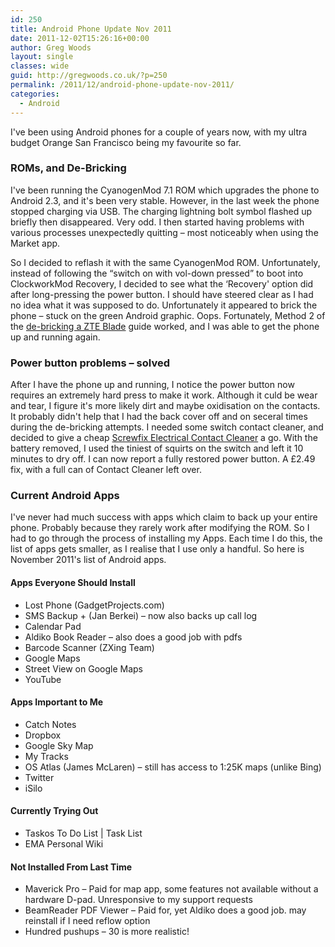```yaml
---
id: 250
title: Android Phone Update Nov 2011
date: 2011-12-02T15:26:16+00:00
author: Greg Woods
layout: single
classes: wide
guid: http://gregwoods.co.uk/?p=250
permalink: /2011/12/android-phone-update-nov-2011/
categories:
  - Android
---
```

I've been using Android phones for a couple of years now, with my ultra budget Orange San Francisco being my favourite so far.

### ROMs, and De-Bricking

I've been running the CyanogenMod 7.1 ROM which upgrades the phone to Android 2.3, and it's been very stable. However, in the last week the phone stopped charging via USB. The charging lightning bolt symbol flashed up briefly then disappeared. Very odd. I then started having problems with various processes unexpectedly quitting &#8211; most noticeably when using the Market app.

So I decided to reflash it with the same CyanogenMod ROM. Unfortunately, instead of following the &#8220;switch on with vol-down pressed&#8221; to boot into ClockworkMod Recovery, I decided to see what the &#8216;Recovery' option did after long-pressing the power button. I should have steered clear as I had no idea what it was supposed to do. Unfortunately it appeared to brick the phone &#8211; stuck on the green Android graphic. Oops. Fortunately, Method 2 of the [de-bricking a ZTE Blade](http://android.modaco.com/topic/343587-guide-de-bricking-a-zte-blade/ "De-bricking Guide") guide worked, and I was able to get the phone up and running again.

### Power button problems &#8211; solved

After I have the phone up and running, I notice the power button now requires an extremely hard press to make it work. Although it culd be wear and tear, I figure it's more likely dirt and maybe oxidisation on the contacts. It probably didn't help that I had the back cover off and on seceral times during the de-bricking attempts. I needed some switch contact cleaner, and decided to give a cheap <a href="http://www.screwfix.com/p/de-solv-it-electrical-contact-cleaner/41990" title="Screwfix Electrical Contact Cleaner" target="_blank">Screwfix Electrical Contact Cleaner</a> a go. With the battery removed, I used the tiniest of squirts on the switch and left it 10 minutes to dry off. I can now report a fully restored power button. A £2.49 fix, with a full can of Contact Cleaner left over.

### Current Android Apps

I've never had much success with apps which claim to back up your entire phone. Probably because they rarely work after modifying the ROM. So I had to go through the process of installing my Apps. Each time I do this, the list of apps gets smaller, as I realise that I use only a handful. So here is November 2011's list of Android apps.

#### Apps Everyone Should Install

  * Lost Phone (GadgetProjects.com)
  * SMS Backup + (Jan Berkei) &#8211; now also backs up call log
  * Calendar Pad
  * Aldiko Book Reader &#8211; also does a good job with pdfs
  * Barcode Scanner (ZXing Team)
  * Google Maps
  * Street View on Google Maps
  * YouTube

#### Apps Important to Me

  * Catch Notes
  * Dropbox
  * Google Sky Map
  * My Tracks
  * OS Atlas (James McLaren) &#8211; still has access to 1:25K maps (unlike Bing)
  * Twitter
  * iSilo

#### Currently Trying Out

  * Taskos To Do List | Task List
  * EMA Personal Wiki

#### Not Installed From Last Time

  * Maverick Pro &#8211; Paid for map app, some features not available without a hardware D-pad. Unresponsive to my support requests
  * BeamReader PDF Viewer &#8211; Paid for, yet Aldiko does a good job. may reinstall if I need reflow option
  * Hundred pushups &#8211; 30 is more realistic!